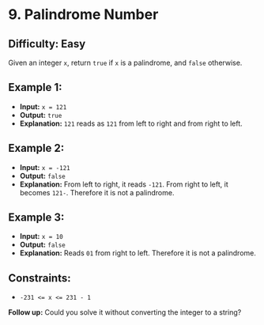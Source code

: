 # 9. Palindrome Number
## Difficulty: Easy

Given an integer ```x```, return ```true``` if ```x``` is a palindrome, and ```false``` otherwise.

## Example 1:
+ **Input:** ```x = 121```
+ **Output:** ```true```
+ **Explanation:** ```121``` reads as ```121``` from left to right and from right to left.

## Example 2:
+ **Input:** ```x = -121```
+ **Output:** ```false```
+ **Explanation:** From left to right, it reads ```-121```. From right to left, it becomes ```121-```. Therefore it is not a palindrome.

## Example 3:
+ **Input:** ```x = 10```
+ **Output:** ```false```
+ **Explanation:** Reads ```01``` from right to left. Therefore it is not a palindrome.

## Constraints:
+ ```-231 <= x <= 231 - 1```

**Follow up:** Could you solve it without converting the integer to a string?
